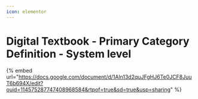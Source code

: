 ```yaml
---
icon: elementor
---
```


# Digital Textbook - Primary Category Definition - System level



{% embed url="https://docs.google.com/document/d/1Aln13d2quJFgHJ6Te0JCF8JuuT6b694X/edit?ouid=114575287747408968584&rtpof=true&sd=true&usp=sharing" %}
